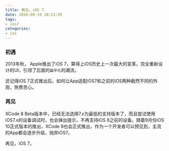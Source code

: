 ```yaml
---
title: 再见，iOS 7
date: 2016-08-19 18:23:55
tags:
- ios7
categories:
- ios
---
```


### 初遇
2013年秋， Apple推出了iOS 7，算得上iOS历史上一次最大的变革。完全重新设计的UI，引领了后面的`扁平化`的潮流。

还记得iOS 7正式推出后，如何让App适配iOS7和之前的iOS两种截然不同的外观，煞费苦心。
<!-- more -->

### 再见
XCode 8 Beta版本中，已经无法选择7.x为最低的支持版本了，而且尝试使用iOS7.x的设备调试时，也会弹出提示，不再支持iOS 8之前的设备。随着9月份iOS 10正式版本的推出，XCode 8也会正式推出，作为一个开发者可以预见到，主流的App都会逐步升级，抛弃iOS7。

再见，iOS 7。
